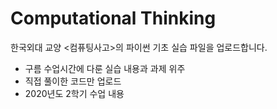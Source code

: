 # Computational Thinking

한국외대 교양 <컴퓨팅사고>의 파이썬 기초 실습 파일을 업로드합니다.

- 구름 수업시간에 다룬 실습 내용과 과제 위주
- 직접 풀이한 코드만 업로드
- 2020년도 2학기 수업 내용
